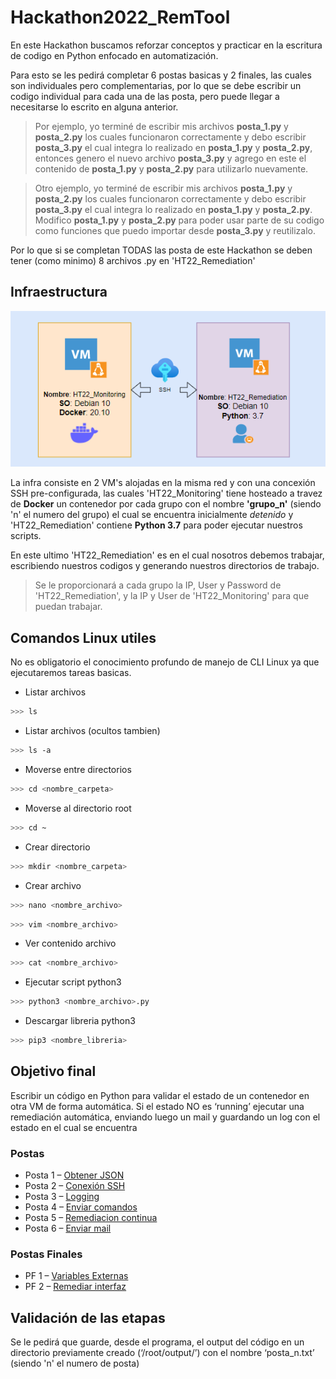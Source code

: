 # Hackathon2022_RemTool

En este Hackathon buscamos reforzar conceptos y practicar en la escritura de codigo en Python enfocado en automatización.

Para esto se les pedirá completar 6 postas basicas y 2 finales, las cuales son individuales pero complementarias, por lo que se debe escribir un codigo individual para cada una de las posta, pero puede llegar a necesitarse lo escrito en alguna anterior.

> Por ejemplo, yo terminé de escribir mis archivos **posta_1.py** y **posta_2.py** los cuales funcionaron correctamente y debo escribir **posta_3.py** el cual integra lo realizado en **posta_1.py** y **posta_2.py**, entonces genero el nuevo archivo **posta_3.py** y agrego en este el contenido de **posta_1.py** y **posta_2.py** para utilizarlo nuevamente.

> Otro ejemplo, yo terminé de escribir mis archivos **posta_1.py** y **posta_2.py** los cuales funcionaron correctamente y debo escribir **posta_3.py** el cual integra lo realizado en **posta_1.py** y **posta_2.py**. Modifico **posta_1.py** y **posta_2.py** para poder usar parte de su codigo como funciones que puedo importar desde **posta_3.py** y reutilizalo.

Por lo que si se completan TODAS las posta de este Hackathon se deben tener (como minimo) 8 archivos .py en 'HT22_Remediation'

## Infraestructura 

<p align="center">
  <img src="Postas/Infra.png" alt="Infraestructura Hackathon"/>
</p>

La infra consiste en 2 VM's alojadas en la misma red y con una concexión SSH pre-configurada, las cuales 'HT22_Monitoring' tiene hosteado a travez de **Docker** un contenedor por cada grupo con el nombre **'grupo_n'** (siendo 'n' el numero del grupo) el cual se encuentra inicialmente *detenido* y 'HT22_Remediation' contiene **Python 3.7** para poder ejecutar nuestros scripts.

En este ultimo 'HT22_Remediation' es en el cual nosotros debemos trabajar, escribiendo nuestros codigos y generando nuestros directorios de trabajo.

> Se le proporcionará a cada grupo la IP, User y Password de 'HT22_Remediation', y la IP y User de 'HT22_Monitoring' para que puedan trabajar.

## Comandos Linux utiles
No es obligatorio el conocimiento profundo de manejo de CLI Linux ya que ejecutaremos tareas basicas.

- Listar archivos
~~~bash
>>> ls
~~~
- Listar archivos (ocultos tambien)
~~~bash
>>> ls -a
~~~
- Moverse entre directorios
~~~bash
>>> cd <nombre_carpeta>
~~~
- Moverse al directorio root
~~~bash
>>> cd ~
~~~
- Crear directorio
~~~bash
>>> mkdir <nombre_carpeta>
~~~
- Crear archivo
~~~bash
>>> nano <nombre_archivo>
~~~
~~~bash
>>> vim <nombre_archivo>
~~~
- Ver contenido archivo
~~~bash
>>> cat <nombre_archivo>
~~~
- Ejecutar script python3
~~~bash
>>> python3 <nombre_archivo>.py
~~~
- Descargar libreria python3
~~~bash
>>> pip3 <nombre_libreria>
~~~

## Objetivo final
Escribir un código en Python para validar el estado de un contenedor en otra VM de forma automática. Si el estado NO es ‘running’ ejecutar una remediación automática, enviando luego un mail y guardando un log con el estado en el cual se encuentra

### Postas
- Posta 1 – [Obtener JSON](Postas/P1.md)
- Posta 2 – [Conexión SSH](Postas/P2.md)
- Posta 3 – [Logging](Postas/P3.md)
- Posta 4 – [Enviar comandos](Postas/P4.md)
- Posta 5 – [Remediacion continua](Postas/P5.md)
- Posta 6 – [Enviar mail](Postas/P6.md)

### Postas Finales
- PF 1 – [Variables Externas](Postas/PF1.md)
- PF 2 – [Remediar interfaz](Postas/PF2.md)

## Validación de las etapas
Se le pedirá que guarde, desde el programa, el output del código en un directorio previamente creado (‘/root/output/’) con el nombre ‘posta_n.txt’ (siendo 'n' el numero de posta)
